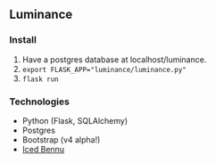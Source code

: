 ## Luminance 

### Install
1. Have a postgres database at localhost/luminance.
2. `export FLASK_APP="luminance/luminance.py"`
3. `flask run`

### Technologies
- Python (Flask, SQLAlchemy)
- Postgres
- Bootstrap (v4 alpha!)
- [Iced Bennu](http://www.bennucoffee.com/menu.html)